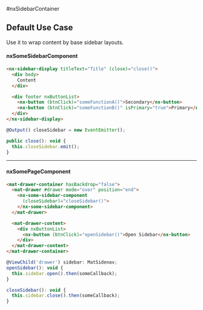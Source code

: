 #nxSidebarContainer

## Default Use Case
Use it to wrap content by base sidebar layouts.

#### nxSomeSidebarComponent
```html
<nx-sidebar-display titleText="Title" (close)="close()">
  <div body>
    Content
  </div>

  <div footer nxButtonList>
    <nx-button (btnClick)="someFunctionA()">Secondary</nx-button>
    <nx-button (btnClick)="someFunctionB()" isPrimary="true">Primary</nx-button>
  </div>
</nx-sidebar-display>
```
```javascript
@Output() closeSidebar = new EventEmitter();

public close(): void {
  this.closeSidebar.emit();
}
```
<hr/>

#### nxSomePageComponent
```html
<mat-drawer-container hasBackdrop="false">
  <mat-drawer #drawer mode="over" position="end">
    <nx-some-sidebar-component
      (closeSidebar)="closeSidebar()">
    </nx-some-sidebar-component>
  </mat-drawer>

  <mat-drawer-content>
    <div nxButtonList>
      <nx-button (btnClick)="openSidebar()">Open Sidebar</nx-button>
    </div>
  </mat-drawer-content>
</mat-drawer-container>
```
```javascript
@ViewChild('drawer') sidebar: MatSidenav;
openSidebar(): void {
  this.sidebar.open().then(someCallback);
}

closeSidebar(): void {
  this.sidebar.close().then(someCallback);
}
```

